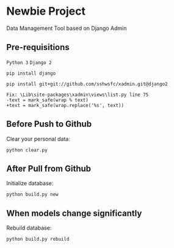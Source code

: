 # Newbie Project

Data Management Tool based on Django Admin

## Pre-requisitions
`Python 3` `Django 2`

    pip install django

    pip install git+git://github.com/sshwsfc/xadmin.git@django2

    Fix: \Lib\site-packages\xadmin\views\list.py line 75
    -text = mark_safe(wrap % text)
    +text = mark_safe(wrap.replace('%s', text))

## Before Push to Github
Clear your personal data:

    python clear.py

## After Pull from Github
Initialize database:

    python build.py new

## When models change significantly
Rebuild database:

    python build.py rebuild
